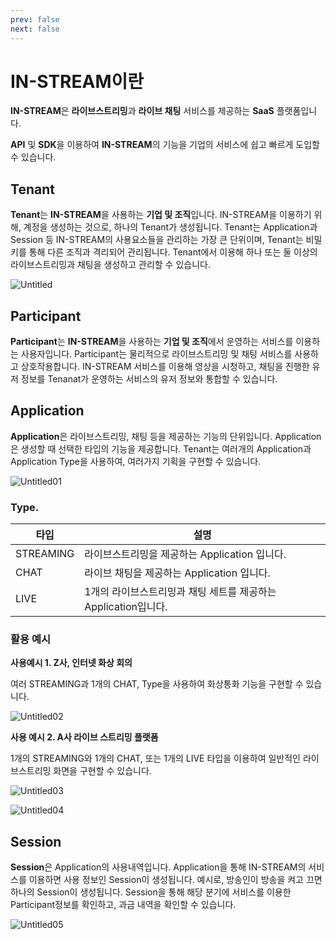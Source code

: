 ```yaml
---
prev: false
next: false
---
```


# IN-STREAM이란

**IN-STREAM**은 **라이브스트리밍**과 **라이브 채팅** 서비스를 제공하는 **SaaS** 플랫폼입니다.

**API** 및 **SDK**을 이용하여 **IN-STREAM**의 기능을 기업의 서비스에 쉽고 빠르게 도입할 수 있습니다.

## Tenant

**Tenant**는 **IN-STREAM**을 사용하는 **기업 및 조직**입니다. IN-STREAM을 이용하기 위해, 계정을 생성하는 것으로, 하나의 Tenant가 생성됩니다. Tenant는 Application과 Session 등 IN-STREAM의 사용요소들을 관리하는 가장 큰 단위이며, Tenant는 비밀키를 통해 다른 조직과 격리되어 관리됩니다. Tenant에서 이용해 하나 또는 둘 이상의 라이브스트리밍과 채팅을 생성하고 관리할 수 있습니다.

![Untitled](/terminology/Untitled.png)

## Participant

**Participant**는 **IN-STREAM**을 사용하는 **기업 및 조직**에서 운영하는 서비스를 이용하는 사용자입니다. Participant는 물리적으로 라이브스트리밍 및 채팅 서비스를 사용하고 상호작용합니다. IN-STREAM 서비스를 이용해 영상을 시청하고, 채팅을 진행한 유저 정보를 Tenanat가 운영하는 서비스의 유저 정보와 통합할 수 있습니다.

## Application

**Application**은 라이브스트리밍, 채팅 등을 제공하는 기능의 단위입니다. Application은 생성할 때 선택한 타입의 기능을 제공합니다. Tenant는 여러개의 Application과 Application Type을 사용하여, 여러가지 기획을 구현할 수 있습니다.

![Untitled01](/terminology/Untitled%201.png)

### Type.

| 타입      | 설명                                                           |
| --------- | -------------------------------------------------------------- |
| STREAMING | 라이브스트리밍을 제공하는 Application 입니다.                  |
| CHAT      | 라이브 채팅을 제공하는 Application 입니다.                     |
| LIVE      | 1개의 라이브스트리밍과 채팅 세트를 제공하는 Application입니다. |

### 활용 예시

**사용예시 1. Z사, 인터넷 화상 회의**

여러 STREAMING과 1개의 CHAT, Type을 사용하여 화상통화 기능을 구현할 수 있습니다.

![Untitled02](/terminology/Untitled%202.png)

**사용 예시 2. A사 라이브 스트리밍 플랫폼**

1개의 STREAMING와 1개의 CHAT, 또는 1개의 LIVE 타입을 이용하여 일반적인 라이브스트리밍 화면을 구현할 수 있습니다.

![Untitled03](/terminology/Untitled%203.png)

![Untitled04](/terminology/Untitled%204.png)

## Session

**Session**은 Application의 사용내역입니다. Application을 통해 IN-STREAM의 서비스를 이용하면 사용 정보인 Session이 생성됩니다. 예시로, 방송인이 방송을 켜고 끄면 하나의 Session이 생성됩니다. Session을 통해 해당 분기에 서비스를 이용한 Participant정보를 확인하고, 과금 내역을 확인할 수 있습니다.

![Untitled05](/terminology/Untitled%205.png)
